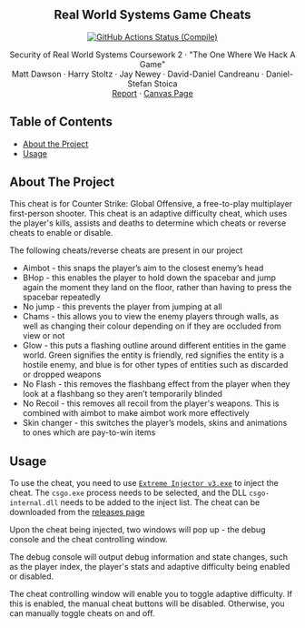 <p align="center">
  <h2 align="center">Real World Systems Game Cheats</h3>
	
  <p align="center">
  <a href="https://github.com/mdawsonuk/RWSGameCheats/actions">
		<img src="https://github.com/mdawsonuk/RWSGameCheats/actions/workflows/compile.yml/badge.svg" alt="GitHub Actions Status (Compile)"/></a>
  </p>
  <p align="center">
    Security of Real World Systems Coursework 2 · "The One Where We Hack A Game"
    <br/>
    Matt Dawson · Harry Stoltz · Jay Newey · David-Daniel Candreanu · Daniel-Stefan Stoica
    <br/>
    <a href="https://docs.google.com/document/d/13sCQu-smekV9LokajMxyDpV7qhvywv5qnrvJlmDjA7A/edit#heading=h.fmyxpvr5v3v7">Report</a> · <a href="https://canvas.bham.ac.uk/courses/65671/assignments/381675">Canvas Page</a>
  </p>
</p>

## Table of Contents

* [About the Project](#about-the-project)
* [Usage](#usage)

## About The Project

This cheat is for Counter Strike: Global Offensive, a free-to-play multiplayer first-person shooter. This cheat is an adaptive difficulty cheat, which uses the player's kills, assists and deaths to determine which cheats or reverse cheats to enable or disable.

The following cheats/reverse cheats are present in our project
* Aimbot - this snaps the player’s aim to the closest enemy’s head
* BHop - this enables the player to hold down the spacebar and jump again the moment they land on the floor, rather than having to press the spacebar repeatedly
* No jump - this prevents the player from jumping at all
* Chams - this allows you to view the enemy players through walls, as well as changing their colour depending on if they are occluded from view or not
* Glow - this puts a flashing outline around different entities in the game world. Green signifies the entity is friendly, red signifies the entity is a hostile enemy, and blue is for other types of entities such as discarded or dropped weapons
* No Flash - this removes the flashbang effect from the player when they look at a flashbang so they aren’t temporarily blinded
* No Recoil - this removes all recoil from the player's weapons. This is combined with aimbot to make aimbot work more effectively
* Skin changer - this switches the player’s models, skins and animations to ones which are pay-to-win items

## Usage

To use the cheat, you need to use [`Extreme Injector v3.exe`](blob/main/Extreme%20Injector%20v3.exe) to inject the cheat. The `csgo.exe` process needs to be selected, and the DLL `csgo-internal.dll` needs to be added to the inject list. The cheat can be downloaded from the [releases page](/releases)

Upon the cheat being injected, two windows will pop up - the debug console and the cheat controlling window.

The debug console will output debug information and state changes, such as the player index, the player's stats and adaptive difficulty being enabled or disabled.

The cheat controlling window will enable you to toggle adaptive difficulty. If this is enabled, the manual cheat buttons will be disabled. Otherwise, you can manually toggle cheats on and off.